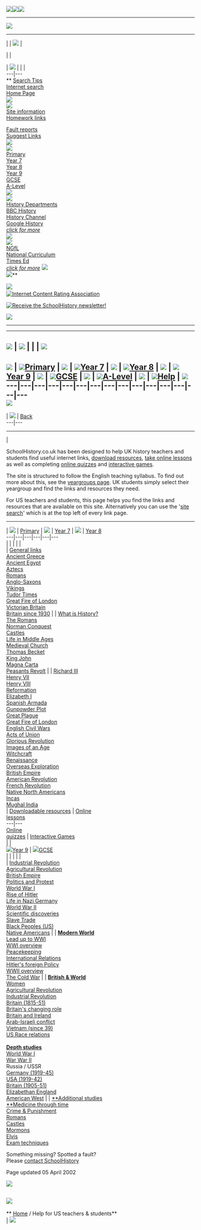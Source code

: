 ![](images/top_space.gif)![](images/schoolhis.gif)[![](images/top_pic.gif)](quiz.html)  
  
---  
![](339999.gif)  
  
---  
|  | ![](images/tr.gif) |

|  |

| ![](images/title.gif) |  |  |  
---|---  
** [Search Tips  
](search_tips.htm) [Internet search  
](internet_search.htm) [Home Page](index.html)  
![](images/grey.gif)  
[![](images/title1.gif)](mr_fields.htm)  
 [Site information](latest.htm)  
 [Homework links](homework.htm)  
  
 [Fault reports](mailto:faults@schoolhistory.co.uk)  
 [Suggest Links](mailto:links@schoolhistory.co.uk)  
![](images/grey.gif)  
[![](images/title2.gif)](yeargroups.htm)  
 [Primary](primaryindex.html)  
 [Year 7](year7.html)  
 [Year 8](year8.html)  
 [Year 9](year9.html)  
 [GCSE](gcse.html)  
 [A-Level](alevel.html)  
![](images/grey.gif)  
[![](images/title3.gif)](history_links.htm)  
 [History Departments](schoolhistory_links.htm)  
 [BBC History](history_links.htm#bbc)  
 [History Channel](history_links.htm#chann)  
 [Google History](history_links.htm#google)  
                 [_click for more_](history_links.htm)  
![](images/grey.gif)  
[![](images/title4.gif)](organisations.htm)  
 [NGfL  
](organisations.htm#ngfl) [National Curriculum  
](organisations.htm#curr) [Times Ed](organisations.htm#time)  
                 [_click for more_](organisations.htm) ![](images/grey.gif)  
![](images/666666.gif)**  
  
![](images/grey.gif)[  
![Internet Content Rating
Association](images/ICRA.gif)](http://www.icra.org/labelv02.html)  
  
  
  
[![Receive the SchoolHistory
newsletter!](images/updatesgraphic.gif)](updates.html)  
  
  
[![](images/change.gif)](alert.html)  
  
  
---  
  
  
---  
  
![](images/tr.gif) | ![](images/tr.gif) |  |  | ![](images/tr.gif)  
---  
![](images/tr.gif) | [![](images/menuarrow.gif)Primary](primaryindex.html) |
![](images/tr.gif) | [![](images/menuarrow.gif)Year 7](year7.html) |
![](images/tr.gif) | [![](images/menuarrow.gif)Year 8](year8.html) |
![](images/tr.gif) | [![](images/menuarrow.gif)Year 9](year9.html) |
![](images/tr.gif) | [![](images/menuarrow.gif)GCSE](gcse.html) |
![](images/tr.gif) | [![](images/menuarrow.gif)A-Level](alevel.html) |
![](images/tr.gif) | [![](images/menuarrow.gif)Help](help.html) |
![](images/tr.gif)  
---|---|---|---|---|---|---|---|---|---|---|---|---|---|---  
![](images/tr.gif)  
---  
  
| [![](images/return.gif)](javascript:history.go\(-1\)) |
[Back](javascript:history.go\(-1\))  
---|---  
  
---  
  
|

SchoolHistory.co.uk has been designed to help UK history teachers and students
find useful internet links, [ download resources](resources.html), [ take
online lessons](online_lessons.html) as well as completing [online
quizzes](quiz.html) and [ interactive games](interactivegames.html).

The site is structured to follow the English teaching syllabus.  To find out
more about this, see the [yeargroups page](yeargroups.htm).  UK students
simply select their yeargroup and find the links and resources they need.

For US teachers and students, this page helps you find the links and resources
that are available on this site.  Alternatively you can use the '[site
search](search_tips.htm)' which is at the top left of every link page.  
  
---  
  
| ![](images/yeargrouparrow.gif) | [Primary](primaryindex.html) |
![](images/yeargrouparrow.gif) | [Year 7](year7.html) |
![](images/yeargrouparrow.gif) | [Year 8](year8.html)  
---|---|---|---|---|---  
|  |  |  |  |  
| [General links](primarylinks/general_sites.html)[  
Ancient Greece  
](primarylinks/ancientgreece.html)[Ancient Egypt  
](primarylinks/ancientegypt.html)[Aztecs  
](primarylinks/aztecs.html)[Romans  
](primarylinks/romans.html)[Anglo-Saxons  
](primarylinks/anglo-saxons.html)[Vikings  
](primarylinks/vikings.html)[Tudor Times  
](primarylinks/Tudortimes.html)[Great Fire of London  
](primarylinks/fireofLondon.html)[Victorian Britain  
](primarylinks/victorian.html)[Britain since
1930](primarylinks/britainsince1930.html) |  | [What is
History?](year7links/why.html)[  
The Romans](year7links/romans.html)[  
Norman Conquest](year7links/conquest.html)[  
Castles](year7links/castles.html)[  
Life in Middle Ages](year7links/life.html)[  
Medieval Church](year7links/church.html)[  
Thomas Becket](year7links/becket.html)[  
King John  
Magna Carta](year7links/john.html)[  
Peasants Revolt](year7links/peasants.html) |  | [Richard
III](year8links/richardiii.html)[  
Henry VII  
](year8links/henryvii.html)[Henry VIII](year8links/reformation.html)  
[Reformation](year8links/reformation.html)[  
Elizabeth I  
](year8links/elizabeth.html)[Spanish Armada  
](year8links/armada.html)[Gunpowder Plot  
](year8links/gunpowder_plot.html)[Great Plague  
](year8links/greatplague.html)[Great Fire of London  
](year8links/greatfire.html)[English Civil Wars  
](year8links/civil.html)[Acts of Union  
](year8links/making.html)[Glorious Revolution  
](year8links/1688.html)[Images of an Age  
](year8links/imagesofanage.html)[Witchcraft  
](year8links/witchcraft.html)[Renaissance  
](year8links/renaissance.html)[Overseas Exploration  
](year8links/explorers.html)[British Empire  
](year8links/empire.html)[American Revolution  
](year8links/americanrevolution.html)[French Revolution  
](year8links/frenchrevolution.html)[Native North Americans  
](year8links/native.html)[Incas  
](year8links/incas.html)[Mughal India](year8links/india.html)  
| [Downloadable resources](resources.html) | [Online  
lessons](online_lessons.html)  
---|---  
[Online  
quizzes](quiz.html) | [Interactive Games](interactivegames.html)  
|  |  
![](images/yeargrouparrow.gif)[Year 9](year9.html) |
![](images/yeargrouparrow.gif)[GCSE](gcse.html)  
|  |  |  |  |  
| [Industrial Revolution](year9links/industrial9.html)[  
Agricultural Revolution  
](year9links/agricultural.html)[British Empire  
](year9links/empire9.html)[Politics and Protest  
](year9links/political.html)[World War I  
](year9links/wwi.html)[Rise of Hitler  
](year9links/hitler.html)[Life in Nazi Germany  
](year9links/nazigermany.html)[World War II  
](year9links/wwii.html)[Scientific discoveries  
](year9links/scientificdiscoveries.html)[Slave Trade  
](year9links/slave.html)[Black Peoples (US)  
](year9links/blackpeoples.html)[Native Americans](year9links/native.html) |  |
[**Modern World**](gcselinks/modern.html)[  
Lead up to WWI  
](gcselinks/modern/origins.html)[WWI overview  
](gcselinks/wars/wwi.html)[Peacekeeping  
](gcselinks/modern/peace.html)[International Relations  
](gcselinks/modern/international.html)[Hitler's foreign Policy  
](gcselinks/modern/hitler.html)[WWII overview  
](gcselinks/wars/wwii.html)[The Cold
War](gcselinks/modern/coldwar_origins.html) |  | [**British &
World**](gcselinks/britishworld.html)[  
Women  
](gcselinks/britishworld/changingrole.html)[Agricultural Revolution  
](gcselinks/industrialrevolution/agricultural.html)[Industrial Revolution  
](gcselinks/industrialrevolution/industrial.html)[Britain (1815-51)  
](gcselinks/britishworld/britain18151851.html)[Britain's changing role  
](gcselinks/britishworld/worldchange.html)[Britain and Ireland  
](gcselinks/britishworld/britainireland.html)[Arab-Israeli conflict  
](gcselinks/britishworld/arabisraeli.html)[Vietnam (since 39)  
](gcselinks/britishworld/vietnam.html)[US Race relations  
](gcselinks/britishworld/race.html)  
[**Depth studies**](gcselinks/indepth.html)[  
World War I  
](gcselinks/wars/wwi.html)[War War II  
](gcselinks/wars/wwii.html) Russia / USSR  
[Germany (1919-45)  
](gcselinks/indepth/germany.html)[USA (1919-42)  
](gcselinks/indepth/usa.html)[Britain (1905-51)  
](gcselinks/indepth/britain.html)[Elizabethan England  
](gcselinks/britishworld/elizengland.html)[American
West](gcselinks/britishworld/americanwest.html) |  | [**Additional studies  
**](gcselinks/additional.html)[Medicine through time  
](gcselinks/medicine.html)[Crime & Punishment  
](gcselinks/crimepunishment/crimeandpunishment.html)[Romans  
](gcselinks/additional/romans.html)[Castles  
](gcselinks/additional/castles.html)[Mormons  
](gcselinks/additional/mormons.html)[Elvis](gcselinks/additional/elvis.html)[  
Exam techniques](gcselinks/source.html)  
  


Something missing?  Spotted a fault?  
Please [contact SchoolHistory](feedback.html)  
  
Page updated 05 April 2002  
  
![](images/tr.gif)  
  
![](339999.gif)  
---  
**  [Home](index.html) / Help for US teachers & students**  
| [![](images/contactus.gif)](mailto:mrfield@schoolhistory.co.uk)

